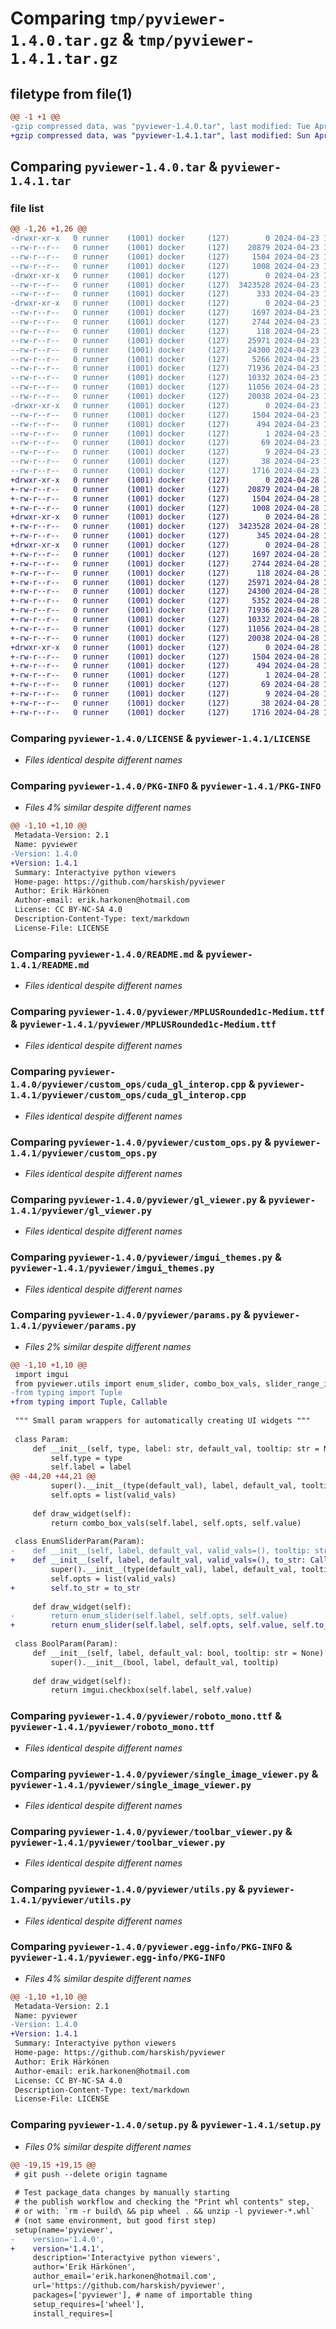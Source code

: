 # Comparing `tmp/pyviewer-1.4.0.tar.gz` & `tmp/pyviewer-1.4.1.tar.gz`

## filetype from file(1)

```diff
@@ -1 +1 @@
-gzip compressed data, was "pyviewer-1.4.0.tar", last modified: Tue Apr 23 16:50:55 2024, max compression
+gzip compressed data, was "pyviewer-1.4.1.tar", last modified: Sun Apr 28 19:40:40 2024, max compression
```

## Comparing `pyviewer-1.4.0.tar` & `pyviewer-1.4.1.tar`

### file list

```diff
@@ -1,26 +1,26 @@
-drwxr-xr-x   0 runner    (1001) docker     (127)        0 2024-04-23 16:50:55.364974 pyviewer-1.4.0/
--rw-r--r--   0 runner    (1001) docker     (127)    20879 2024-04-23 16:50:41.000000 pyviewer-1.4.0/LICENSE
--rw-r--r--   0 runner    (1001) docker     (127)     1504 2024-04-23 16:50:55.364974 pyviewer-1.4.0/PKG-INFO
--rw-r--r--   0 runner    (1001) docker     (127)     1008 2024-04-23 16:50:41.000000 pyviewer-1.4.0/README.md
-drwxr-xr-x   0 runner    (1001) docker     (127)        0 2024-04-23 16:50:55.364974 pyviewer-1.4.0/pyviewer/
--rw-r--r--   0 runner    (1001) docker     (127)  3423528 2024-04-23 16:50:42.000000 pyviewer-1.4.0/pyviewer/MPLUSRounded1c-Medium.ttf
--rw-r--r--   0 runner    (1001) docker     (127)      333 2024-04-23 16:50:42.000000 pyviewer-1.4.0/pyviewer/__init__.py
-drwxr-xr-x   0 runner    (1001) docker     (127)        0 2024-04-23 16:50:55.364974 pyviewer-1.4.0/pyviewer/custom_ops/
--rw-r--r--   0 runner    (1001) docker     (127)     1697 2024-04-23 16:50:42.000000 pyviewer-1.4.0/pyviewer/custom_ops/cuda_gl_interop.cpp
--rw-r--r--   0 runner    (1001) docker     (127)     2744 2024-04-23 16:50:42.000000 pyviewer-1.4.0/pyviewer/custom_ops.py
--rw-r--r--   0 runner    (1001) docker     (127)      118 2024-04-23 16:50:42.000000 pyviewer-1.4.0/pyviewer/easy_dict.py
--rw-r--r--   0 runner    (1001) docker     (127)    25971 2024-04-23 16:50:42.000000 pyviewer-1.4.0/pyviewer/gl_viewer.py
--rw-r--r--   0 runner    (1001) docker     (127)    24300 2024-04-23 16:50:42.000000 pyviewer-1.4.0/pyviewer/imgui_themes.py
--rw-r--r--   0 runner    (1001) docker     (127)     5266 2024-04-23 16:50:42.000000 pyviewer-1.4.0/pyviewer/params.py
--rw-r--r--   0 runner    (1001) docker     (127)    71936 2024-04-23 16:50:42.000000 pyviewer-1.4.0/pyviewer/roboto_mono.ttf
--rw-r--r--   0 runner    (1001) docker     (127)    10332 2024-04-23 16:50:42.000000 pyviewer-1.4.0/pyviewer/single_image_viewer.py
--rw-r--r--   0 runner    (1001) docker     (127)    11056 2024-04-23 16:50:42.000000 pyviewer-1.4.0/pyviewer/toolbar_viewer.py
--rw-r--r--   0 runner    (1001) docker     (127)    20038 2024-04-23 16:50:42.000000 pyviewer-1.4.0/pyviewer/utils.py
-drwxr-xr-x   0 runner    (1001) docker     (127)        0 2024-04-23 16:50:55.364974 pyviewer-1.4.0/pyviewer.egg-info/
--rw-r--r--   0 runner    (1001) docker     (127)     1504 2024-04-23 16:50:55.000000 pyviewer-1.4.0/pyviewer.egg-info/PKG-INFO
--rw-r--r--   0 runner    (1001) docker     (127)      494 2024-04-23 16:50:55.000000 pyviewer-1.4.0/pyviewer.egg-info/SOURCES.txt
--rw-r--r--   0 runner    (1001) docker     (127)        1 2024-04-23 16:50:55.000000 pyviewer-1.4.0/pyviewer.egg-info/dependency_links.txt
--rw-r--r--   0 runner    (1001) docker     (127)       69 2024-04-23 16:50:55.000000 pyviewer-1.4.0/pyviewer.egg-info/requires.txt
--rw-r--r--   0 runner    (1001) docker     (127)        9 2024-04-23 16:50:55.000000 pyviewer-1.4.0/pyviewer.egg-info/top_level.txt
--rw-r--r--   0 runner    (1001) docker     (127)       38 2024-04-23 16:50:55.364974 pyviewer-1.4.0/setup.cfg
--rw-r--r--   0 runner    (1001) docker     (127)     1716 2024-04-23 16:50:42.000000 pyviewer-1.4.0/setup.py
+drwxr-xr-x   0 runner    (1001) docker     (127)        0 2024-04-28 19:40:40.604717 pyviewer-1.4.1/
+-rw-r--r--   0 runner    (1001) docker     (127)    20879 2024-04-28 19:40:34.000000 pyviewer-1.4.1/LICENSE
+-rw-r--r--   0 runner    (1001) docker     (127)     1504 2024-04-28 19:40:40.600717 pyviewer-1.4.1/PKG-INFO
+-rw-r--r--   0 runner    (1001) docker     (127)     1008 2024-04-28 19:40:34.000000 pyviewer-1.4.1/README.md
+drwxr-xr-x   0 runner    (1001) docker     (127)        0 2024-04-28 19:40:40.600717 pyviewer-1.4.1/pyviewer/
+-rw-r--r--   0 runner    (1001) docker     (127)  3423528 2024-04-28 19:40:34.000000 pyviewer-1.4.1/pyviewer/MPLUSRounded1c-Medium.ttf
+-rw-r--r--   0 runner    (1001) docker     (127)      345 2024-04-28 19:40:34.000000 pyviewer-1.4.1/pyviewer/__init__.py
+drwxr-xr-x   0 runner    (1001) docker     (127)        0 2024-04-28 19:40:40.600717 pyviewer-1.4.1/pyviewer/custom_ops/
+-rw-r--r--   0 runner    (1001) docker     (127)     1697 2024-04-28 19:40:34.000000 pyviewer-1.4.1/pyviewer/custom_ops/cuda_gl_interop.cpp
+-rw-r--r--   0 runner    (1001) docker     (127)     2744 2024-04-28 19:40:34.000000 pyviewer-1.4.1/pyviewer/custom_ops.py
+-rw-r--r--   0 runner    (1001) docker     (127)      118 2024-04-28 19:40:34.000000 pyviewer-1.4.1/pyviewer/easy_dict.py
+-rw-r--r--   0 runner    (1001) docker     (127)    25971 2024-04-28 19:40:34.000000 pyviewer-1.4.1/pyviewer/gl_viewer.py
+-rw-r--r--   0 runner    (1001) docker     (127)    24300 2024-04-28 19:40:34.000000 pyviewer-1.4.1/pyviewer/imgui_themes.py
+-rw-r--r--   0 runner    (1001) docker     (127)     5352 2024-04-28 19:40:34.000000 pyviewer-1.4.1/pyviewer/params.py
+-rw-r--r--   0 runner    (1001) docker     (127)    71936 2024-04-28 19:40:34.000000 pyviewer-1.4.1/pyviewer/roboto_mono.ttf
+-rw-r--r--   0 runner    (1001) docker     (127)    10332 2024-04-28 19:40:34.000000 pyviewer-1.4.1/pyviewer/single_image_viewer.py
+-rw-r--r--   0 runner    (1001) docker     (127)    11056 2024-04-28 19:40:34.000000 pyviewer-1.4.1/pyviewer/toolbar_viewer.py
+-rw-r--r--   0 runner    (1001) docker     (127)    20038 2024-04-28 19:40:34.000000 pyviewer-1.4.1/pyviewer/utils.py
+drwxr-xr-x   0 runner    (1001) docker     (127)        0 2024-04-28 19:40:40.600717 pyviewer-1.4.1/pyviewer.egg-info/
+-rw-r--r--   0 runner    (1001) docker     (127)     1504 2024-04-28 19:40:40.000000 pyviewer-1.4.1/pyviewer.egg-info/PKG-INFO
+-rw-r--r--   0 runner    (1001) docker     (127)      494 2024-04-28 19:40:40.000000 pyviewer-1.4.1/pyviewer.egg-info/SOURCES.txt
+-rw-r--r--   0 runner    (1001) docker     (127)        1 2024-04-28 19:40:40.000000 pyviewer-1.4.1/pyviewer.egg-info/dependency_links.txt
+-rw-r--r--   0 runner    (1001) docker     (127)       69 2024-04-28 19:40:40.000000 pyviewer-1.4.1/pyviewer.egg-info/requires.txt
+-rw-r--r--   0 runner    (1001) docker     (127)        9 2024-04-28 19:40:40.000000 pyviewer-1.4.1/pyviewer.egg-info/top_level.txt
+-rw-r--r--   0 runner    (1001) docker     (127)       38 2024-04-28 19:40:40.604717 pyviewer-1.4.1/setup.cfg
+-rw-r--r--   0 runner    (1001) docker     (127)     1716 2024-04-28 19:40:34.000000 pyviewer-1.4.1/setup.py
```

### Comparing `pyviewer-1.4.0/LICENSE` & `pyviewer-1.4.1/LICENSE`

 * *Files identical despite different names*

### Comparing `pyviewer-1.4.0/PKG-INFO` & `pyviewer-1.4.1/PKG-INFO`

 * *Files 4% similar despite different names*

```diff
@@ -1,10 +1,10 @@
 Metadata-Version: 2.1
 Name: pyviewer
-Version: 1.4.0
+Version: 1.4.1
 Summary: Interactyive python viewers
 Home-page: https://github.com/harskish/pyviewer
 Author: Erik Härkönen
 Author-email: erik.harkonen@hotmail.com
 License: CC BY-NC-SA 4.0
 Description-Content-Type: text/markdown
 License-File: LICENSE
```

### Comparing `pyviewer-1.4.0/README.md` & `pyviewer-1.4.1/README.md`

 * *Files identical despite different names*

### Comparing `pyviewer-1.4.0/pyviewer/MPLUSRounded1c-Medium.ttf` & `pyviewer-1.4.1/pyviewer/MPLUSRounded1c-Medium.ttf`

 * *Files identical despite different names*

### Comparing `pyviewer-1.4.0/pyviewer/custom_ops/cuda_gl_interop.cpp` & `pyviewer-1.4.1/pyviewer/custom_ops/cuda_gl_interop.cpp`

 * *Files identical despite different names*

### Comparing `pyviewer-1.4.0/pyviewer/custom_ops.py` & `pyviewer-1.4.1/pyviewer/custom_ops.py`

 * *Files identical despite different names*

### Comparing `pyviewer-1.4.0/pyviewer/gl_viewer.py` & `pyviewer-1.4.1/pyviewer/gl_viewer.py`

 * *Files identical despite different names*

### Comparing `pyviewer-1.4.0/pyviewer/imgui_themes.py` & `pyviewer-1.4.1/pyviewer/imgui_themes.py`

 * *Files identical despite different names*

### Comparing `pyviewer-1.4.0/pyviewer/params.py` & `pyviewer-1.4.1/pyviewer/params.py`

 * *Files 2% similar despite different names*

```diff
@@ -1,10 +1,10 @@
 import imgui
 from pyviewer.utils import enum_slider, combo_box_vals, slider_range_int, slider_range_float, strict_dataclass
-from typing import Tuple
+from typing import Tuple, Callable
 
 """ Small param wrappers for automatically creating UI widgets """
 
 class Param:
     def __init__(self, type, label: str, default_val, tooltip: str = None) -> None:
         self.type = type
         self.label = label
@@ -44,20 +44,21 @@
         super().__init__(type(default_val), label, default_val, tooltip)
         self.opts = list(valid_vals)
 
     def draw_widget(self):
         return combo_box_vals(self.label, self.opts, self.value)
 
 class EnumSliderParam(Param):
-    def __init__(self, label, default_val, valid_vals=(), tooltip: str = None) -> None:
+    def __init__(self, label, default_val, valid_vals=(), to_str: Callable[..., str] = str, tooltip: str = None) -> None:
         super().__init__(type(default_val), label, default_val, tooltip)
         self.opts = list(valid_vals)
+        self.to_str = to_str
 
     def draw_widget(self):
-        return enum_slider(self.label, self.opts, self.value)
+        return enum_slider(self.label, self.opts, self.value, self.to_str)
 
 class BoolParam(Param):
     def __init__(self, label, default_val: bool, tooltip: str = None) -> None:
         super().__init__(bool, label, default_val, tooltip)
     
     def draw_widget(self):
         return imgui.checkbox(self.label, self.value)
```

### Comparing `pyviewer-1.4.0/pyviewer/roboto_mono.ttf` & `pyviewer-1.4.1/pyviewer/roboto_mono.ttf`

 * *Files identical despite different names*

### Comparing `pyviewer-1.4.0/pyviewer/single_image_viewer.py` & `pyviewer-1.4.1/pyviewer/single_image_viewer.py`

 * *Files identical despite different names*

### Comparing `pyviewer-1.4.0/pyviewer/toolbar_viewer.py` & `pyviewer-1.4.1/pyviewer/toolbar_viewer.py`

 * *Files identical despite different names*

### Comparing `pyviewer-1.4.0/pyviewer/utils.py` & `pyviewer-1.4.1/pyviewer/utils.py`

 * *Files identical despite different names*

### Comparing `pyviewer-1.4.0/pyviewer.egg-info/PKG-INFO` & `pyviewer-1.4.1/pyviewer.egg-info/PKG-INFO`

 * *Files 4% similar despite different names*

```diff
@@ -1,10 +1,10 @@
 Metadata-Version: 2.1
 Name: pyviewer
-Version: 1.4.0
+Version: 1.4.1
 Summary: Interactyive python viewers
 Home-page: https://github.com/harskish/pyviewer
 Author: Erik Härkönen
 Author-email: erik.harkonen@hotmail.com
 License: CC BY-NC-SA 4.0
 Description-Content-Type: text/markdown
 License-File: LICENSE
```

### Comparing `pyviewer-1.4.0/setup.py` & `pyviewer-1.4.1/setup.py`

 * *Files 0% similar despite different names*

```diff
@@ -19,15 +19,15 @@
 # git push --delete origin tagname
 
 # Test package_data changes by manually starting
 # the publish workflow and checking the "Print whl contents" step,
 # or with: `rm -r build\ && pip wheel . && unzip -l pyviewer-*.whl`
 # (not same environment, but good first step)
 setup(name='pyviewer',
-    version='1.4.0',
+    version='1.4.1',
     description='Interactyive python viewers',
     author='Erik Härkönen',
     author_email='erik.harkonen@hotmail.com',
     url='https://github.com/harskish/pyviewer',
     packages=['pyviewer'], # name of importable thing
     setup_requires=['wheel'],
     install_requires=[
```

